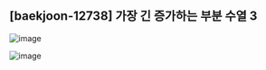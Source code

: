 ## [baekjoon-12738] 가장 긴 증가하는 부분 수열 3

![image](https://user-images.githubusercontent.com/22045163/107525901-a4741880-6bfa-11eb-950d-8330f768de93.png)

![image](https://user-images.githubusercontent.com/22045163/107525940-afc74400-6bfa-11eb-991c-e7b5b5654dad.png)
